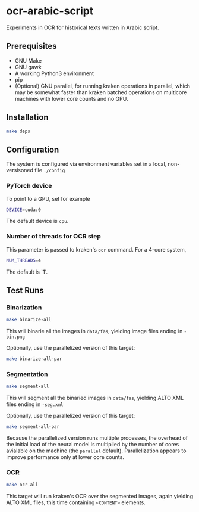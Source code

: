 # ocr-arabic-script
Experiments in OCR for historical texts written in Arabic script.

## Prerequisites
 * GNU Make
 * GNU gawk
 * A working Python3 environment
 * pip
 * (Optional) GNU parallel, for running kraken operations in parallel, which may be somewhat faster than kraken batched operations on multicore machines with lower core counts and no GPU.

## Installation
```bash
make deps
```

## Configuration
The system is configured via environment variables set in a local, non-versisoned file `./config`

### PyTorch device
To point to a GPU, set for example
```bash
DEVICE=cuda:0
```
The default device is `cpu`.

### Number of threads for OCR step
This parameter is passed to kraken's `ocr` command.  For a 4-core system,
```bash
NUM_THREADS=4
```
The default is `1'.

## Test Runs

### Binarization
```bash
make binarize-all
```
This will binarie all the images in `data/fas`, yielding image files ending in `-bin.png`

Optionally, use the parallelized version of this target:
```bash
make binarize-all-par
```

### Segmentation
```bash
make segment-all
```
This will segment all the binaried images in `data/fas`, yielding ALTO XML files ending in `-seg.xml`

Optionally, use the parallelized version of this target:
```bash
make segment-all-par
```
Because the parallelized version runs multiple processes, the overhead of the initial load of the neural model is multiplied by the number of cores avialable on the machine (the `parallel` default).  Parallelization appears to improve performance only at lower core counts.

### OCR
```bash
make ocr-all
```
This target will run kraken's OCR over the segmented images, again yielding ALTO XML files, this time containing `<CONTENT>` elements.


